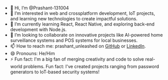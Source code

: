 - 👋 Hi, I’m @Prashant-131004  
- 👀 I’m interested in web and crossplatform development, IoT projects, and learning new technologies to create impactful solutions.  
- 🌱 I’m currently learning React, React Native, and exploring back-end development with Node.js.  
- 💞️ I’m looking to collaborate on innovative projects like AI-powered home surveillance systems and POS systems for local businesses.  
- 📫 How to reach me: prashant_unleashed on [GitHub](https://github.com/Prashant-131004) or [LinkedIn](https://www.linkedin.com/).  
- 😄 Pronouns: He/Him  
- ⚡ Fun fact: I'm a big fan of merging creativity and code to solve real-world problems. Fun fact: I've created projects ranging from password generators to IoT-based security systems!  

<!---  
Prashant-131004/Prashant-131004 is a ✨ special ✨ repository because its `README.md` (this file) appears on your GitHub profile.  
You can click the Preview link to take a look at your changes.  
--->
